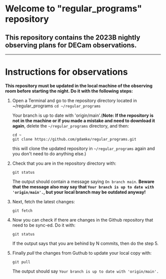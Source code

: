 # Welcome to "regular_programs" repository


## This repository contains the 2023B nightly observing plans for DECam observations. 

----
# Instructions for observations

**This repository must be updated in the local machine of the observing room before starting the night. Do it with the following steps:**

1. Open a Terminal and go to the repository directory located in ~/regular_programs
   ```cd ~/regular_programs```

   Your branch is up to date with 'origin/main'.(**Note: If the repository is not in the machine or if you made a mistake and need to download it again**, delete the ```~/regular_programs``` directory, and then:
   ```
   cd ~
   git clone https://github.com/gdamke/regular_programs.git
   ```
   this will clone the updated repository in ```~/regular_programs``` again and you don't need to do anything else.)

2. Check that you are in the repository directory with:
   
   ```
   git status
   ```

   The output should contain a message saying ```On branch main```. **Beware that the message also may say that ```Your branch is up to date with 'origin/main'.```, but your local branch may be outdated anyway!** 

3. Next, fetch the latest changes:
   ```
   git fetch
   ```

5. Now you can check if there are changes in the Github repository that need to be sync-ed. Do it with:
   ```
   git status
   ``` 

   If the output says that you are behind by N commits, then do the step 5.


7. Finally *pull* the changes from Guthub to update your local copy with:
   ```
   git pull
   ```
   The output should say ```Your branch is up to date with 'origin/main'.```
